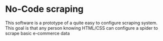 # No-Code scraping

This software is a prototype of a quite easy to configure scraping system.
This goal is that any person knowing HTML/CSS can configure a spider to scrape basic e-commerce data

